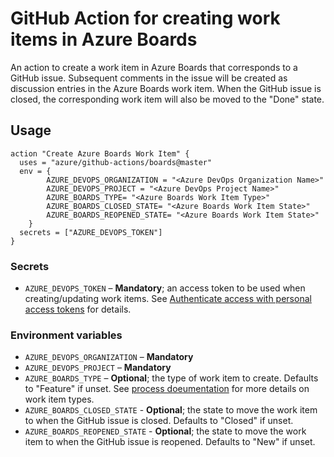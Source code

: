 # GitHub Action for creating work items in Azure Boards

An action to create a work item in Azure Boards that corresponds to
a GitHub issue.  Subsequent comments in the issue will be created as
discussion entries in the Azure Boards work item.  When the GitHub
issue is closed, the corresponding work item will also be moved to the
"Done" state.

## Usage

```
action "Create Azure Boards Work Item" {
  uses = "azure/github-actions/boards@master"
  env = {
		AZURE_DEVOPS_ORGANIZATION = "<Azure DevOps Organization Name>"
		AZURE_DEVOPS_PROJECT = "<Azure DevOps Project Name>"
		AZURE_BOARDS_TYPE= "<Azure Boards Work Item Type>"
		AZURE_BOARDS_CLOSED_STATE= "<Azure Boards Work Item State>"
		AZURE_BOARDS_REOPENED_STATE= "<Azure Boards Work Item State>"
	}
  secrets = ["AZURE_DEVOPS_TOKEN"]
}
```

### Secrets

- `AZURE_DEVOPS_TOKEN` – **Mandatory**; an access token to be used when creating/updating work items.  See [Authenticate access with personal access tokens](https://docs.microsoft.com/en-us/azure/devops/organizations/accounts/use-personal-access-tokens-to-authenticate?view=azure-devops) for details. 


### Environment variables

- `AZURE_DEVOPS_ORGANIZATION` – **Mandatory**
- `AZURE_DEVOPS_PROJECT` – **Mandatory** 
- `AZURE_BOARDS_TYPE` – **Optional**; the type of work item to create.  Defaults to "Feature" if unset.  See [process doeumentation](https://docs.microsoft.com/en-us/azure/devops/boards/work-items/guidance/choose-process?view=azure-devops) for more details on work item types.
- `AZURE_BOARDS_CLOSED_STATE` - **Optional**; the state to move the work item to when the GitHub issue is closed.  Defaults to "Closed" if unset.
- `AZURE_BOARDS_REOPENED_STATE` - **Optional**; the state to move the work item to when the GitHub issue is reopened.  Defaults to "New" if unset.

